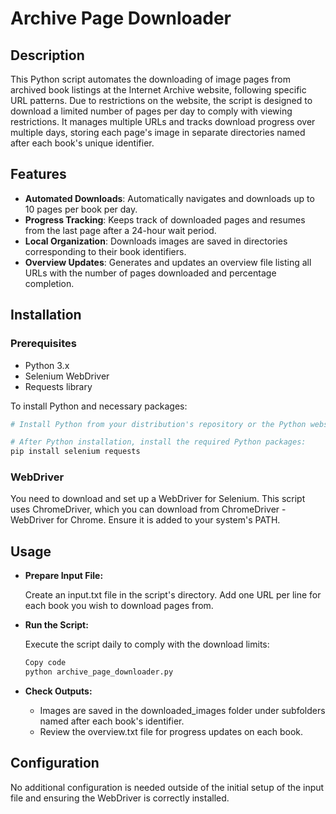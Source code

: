 # Archive Page Downloader

## Description

This Python script automates the downloading of image pages from archived book listings at the Internet Archive website, following specific URL patterns. Due to restrictions on the website, the script is designed to download a limited number of pages per day to comply with viewing restrictions. It manages multiple URLs and tracks download progress over multiple days, storing each page's image in separate directories named after each book's unique identifier.

## Features

- **Automated Downloads**: Automatically navigates and downloads up to 10 pages per book per day.
- **Progress Tracking**: Keeps track of downloaded pages and resumes from the last page after a 24-hour wait period.
- **Local Organization**: Downloads images are saved in directories corresponding to their book identifiers.
- **Overview Updates**: Generates and updates an overview file listing all URLs with the number of pages downloaded and percentage completion.

## Installation

### Prerequisites

- Python 3.x
- Selenium WebDriver
- Requests library

To install Python and necessary packages:

```bash
# Install Python from your distribution's repository or the Python website.

# After Python installation, install the required Python packages:
pip install selenium requests
```

### WebDriver
You need to download and set up a WebDriver for Selenium. This script uses ChromeDriver, which you can download from ChromeDriver - WebDriver for Chrome. Ensure it is added to your system's PATH.

## Usage
- **Prepare Input File:**

    Create an input.txt file in the script's directory.
    Add one URL per line for each book you wish to download pages from.
- **Run the Script:** 

    Execute the script daily to comply with the download limits:
    ```bash
    Copy code
    python archive_page_downloader.py
    ```
- **Check Outputs:**

    - Images are saved in the downloaded_images folder under subfolders named after each book's identifier.
    - Review the overview.txt file for progress updates on each book.

## Configuration
No additional configuration is needed outside of the initial setup of the input file and ensuring the WebDriver is correctly installed.